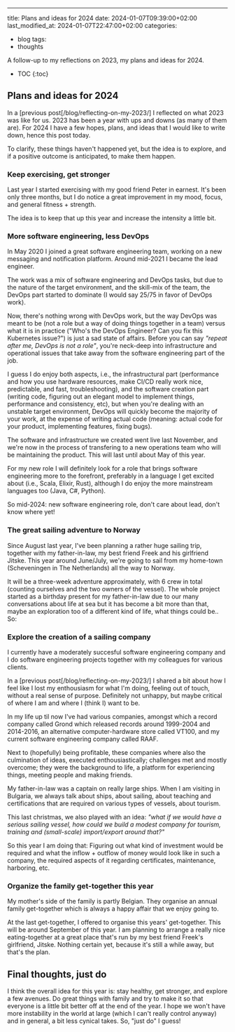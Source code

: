 ---
title: Plans and ideas for 2024
date: 2024-01-07T09:39:00+02:00
last_modified_at: 2024-01-07T22:47:00+02:00
categories:
  - blog
tags:
  - thoughts

A follow-up to my reflections on 2023, my plans and ideas for 2024.

* TOC
{:toc}

## Plans and ideas for 2024

In a [previous post[/blog/reflecting-on-my-2023/] I reflected on what 2023 was
like for us. 2023 has been a year with ups and downs (as many of them are). For
2024 I have a few hopes, plans, and ideas that I would like to write down, hence
this post today.

To clarify, these things haven't happened yet, but the idea is to explore, and
if a positive outcome is anticipated, to make them happen.


### Keep exercising, get stronger

Last year I started exercising with my good friend Peter in earnest. It's been
only three months, but I do notice a great improvement in my mood, focus, and
general fitness + strength.

The idea is to keep that up this year and increase the intensity a little bit.


### More software engineering, less DevOps

In May 2020 I joined a great software engineering team, working on a new
messaging and notification platform. Around mid-2021 I became the lead engineer.

The work was a mix of software engineering and DevOps tasks, but due to the
nature of the target environment, and the skill-mix of the team, the DevOps part
started to dominate (I would say 25/75 in favor of DevOps work).

Now, there's nothing wrong with DevOps work, but the way DevOps was meant to
be (not a role but a way of doing things together in a team) versus what it is
in practice ("Who's the DevOps Engineer? Can you fix this Kubernetes issue?") is
just a sad state of affairs. Before you can say *"repeat after me, DevOps is not
a role"*, you're neck-deep into infrastructure and operational issues that take
away from the software engineering part of the job.

I guess I do enjoy both aspects, i.e., the infrastructural part (performance and
how you use hardware resources, make CI/CD really work nice, predictable, and
fast, troubleshooting), and the software creation part (writing code, figuring
out an elegant model to implement things, performance and consistency, etc), but
when you're dealing with an unstable target environment, DevOps will quickly
become  the majority of your work, at the expense of writing actual code
(meaning: actual code for your product, implementing features, fixing bugs).

The software and infrastructure we created went live last November, and we're
now in the process of transfering to a new operations team who will be
maintaining the product. This will last until about May of this year.

For my new role I will definitely look for a role that brings software
engineering more to the forefront, preferably in a language I get excited about
(i.e., Scala, Elixir, Rust), although I do enjoy the more mainstream languages
too (Java, C#, Python).

So mid-2024: new software engineering role, don't care about lead, don't know
where yet!


### The great sailing adventure to Norway

Since August last year, I've been planning a rather huge sailing trip, together
with my father-in-law, my best friend Freek and his girlfriend Jitske. This year
around June/July, we're going to sail from my home-town (Scheveningen in The
Netherlands) all the way to Norway.

It will be a three-week adventure approximately, with 6 crew in total (counting
ourselves and the two owners of the vessel). The whole project started as a
birthday present for my father-in-law due to our many conversations about life
at sea but it has become a bit more than that, maybe an exploration too of a
different kind of life, what things could be.. So:


### Explore the creation of a sailing company

I currently have a moderately succesful software engineering company and I do
software engineering projects together with my colleagues for various clients.

In a [previous post[/blog/reflecting-on-my-2023/] I shared a bit about how I
feel like I lost my enthousiasm for what I'm doing, feeling out of touch,
without a real sense of purpose. Definitely not unhappy, but maybe critical of
where I am and where I (think I) want to be.

In my life up til now I've had various companies, amongst which a record
company called Grond which released records around 1999-2004 and 2014-2016, an
alternative computer-hardware store called VT100, and my current software
engineering company called RAAF.

Next to (hopefully) being profitable, these companies where also the culmination
of ideas, executed enthousiastically; challenges met and mostly overcome; they
were the background to life, a platform for experiencing things, meeting people
and making friends.

My father-in-law was a captain on really large ships. When I am visiting in
Bulgaria, we always talk about ships, about sailing, about teaching and
certifications that are required on various types of vessels, about tourism.

This last christmas, we also played with an idea: *"what if we would have a
serious sailing vessel, how could we build a modest company for tourism,
training and (small-scale) import/export around that?"*

So this year I am doing that: Figuring out what kind of investment would be
required and what the inflow + outflow of money would look like in such a
company, the required aspects of it regarding certificates, maintenance,
harboring, etc.


### Organize the family get-together this year

My mother's side of the family is partly Belgian. They organise an annual
family get-together which is always a happy affair that we enjoy going to.

At the last get-together, I offered to organise this years' get-together.
This will be around September of this year. I am planning to arrange a
really nice eating-together at a great place that's run by my best friend
Freek's girlfriend, Jitske. Nothing certain yet, because it's still a
while away, but that's the plan.


## Final thoughts, just do

I think the overall idea for this year is: stay healthy, get stronger, and
explore a few avenues. Do great things with family and try to make it so that
everyone is a little bit better off at the end of the year. I hope we won't
have more instability in the world at large (which I can't really control
anyway) and in general, a bit less cynical takes. So, "just do" I guess!
